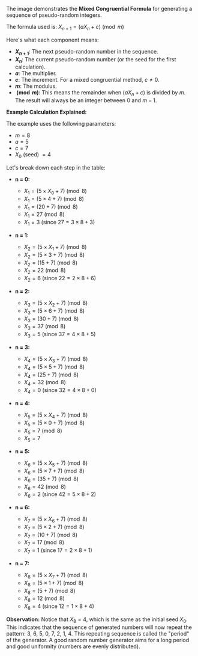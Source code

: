 The image demonstrates the **Mixed Congruential Formula** for generating a sequence of pseudo-random integers. 

The formula used is: $X_{n+1} = (aX_n + c) \pmod m$ 

Here's what each component means:
* **$X_{n+1}$**: The next pseudo-random number in the sequence.
* **$X_n$**: The current pseudo-random number (or the seed for the first calculation).
* **$a$**: The multiplier. 
* **$c$**: The increment.  For a mixed congruential method, $c \ne 0$.
* **$m$**: The modulus. 
* **$\pmod m$**: This means the remainder when $(aX_n + c)$ is divided by $m$. The result will always be an integer between 0 and $m-1$.

**Example Calculation Explained:**

The example uses the following parameters:
* $m = 8$
* $a = 5$
* $c = 7$
* $X_0$ (seed) $= 4$

Let's break down each step in the table:

* **n = 0:**
    * $X_1 = (5 \times X_0 + 7) \pmod 8$
    * $X_1 = (5 \times 4 + 7) \pmod 8$
    * $X_1 = (20 + 7) \pmod 8$
    * $X_1 = 27 \pmod 8$
    * $X_1 = 3$ (since $27 = 3 \times 8 + 3$)

* **n = 1:**
    * $X_2 = (5 \times X_1 + 7) \pmod 8$
    * $X_2 = (5 \times 3 + 7) \pmod 8$
    * $X_2 = (15 + 7) \pmod 8$
    * $X_2 = 22 \pmod 8$
    * $X_2 = 6$ (since $22 = 2 \times 8 + 6$)

* **n = 2:**
    * $X_3 = (5 \times X_2 + 7) \pmod 8$
    * $X_3 = (5 \times 6 + 7) \pmod 8$
    * $X_3 = (30 + 7) \pmod 8$
    * $X_3 = 37 \pmod 8$
    * $X_3 = 5$ (since $37 = 4 \times 8 + 5$)

* **n = 3:**
    * $X_4 = (5 \times X_3 + 7) \pmod 8$
    * $X_4 = (5 \times 5 + 7) \pmod 8$
    * $X_4 = (25 + 7) \pmod 8$
    * $X_4 = 32 \pmod 8$
    * $X_4 = 0$ (since $32 = 4 \times 8 + 0$)

* **n = 4:**
    * $X_5 = (5 \times X_4 + 7) \pmod 8$
    * $X_5 = (5 \times 0 + 7) \pmod 8$
    * $X_5 = 7 \pmod 8$
    * $X_5 = 7$

* **n = 5:**
    * $X_6 = (5 \times X_5 + 7) \pmod 8$
    * $X_6 = (5 \times 7 + 7) \pmod 8$
    * $X_6 = (35 + 7) \pmod 8$
    * $X_6 = 42 \pmod 8$
    * $X_6 = 2$ (since $42 = 5 \times 8 + 2$)

* **n = 6:**
    * $X_7 = (5 \times X_6 + 7) \pmod 8$
    * $X_7 = (5 \times 2 + 7) \pmod 8$
    * $X_7 = (10 + 7) \pmod 8$
    * $X_7 = 17 \pmod 8$
    * $X_7 = 1$ (since $17 = 2 \times 8 + 1$)

* **n = 7:**
    * $X_8 = (5 \times X_7 + 7) \pmod 8$
    * $X_8 = (5 \times 1 + 7) \pmod 8$
    * $X_8 = (5 + 7) \pmod 8$
    * $X_8 = 12 \pmod 8$
    * $X_8 = 4$ (since $12 = 1 \times 8 + 4$)

**Observation:** Notice that $X_8 = 4$, which is the same as the initial seed $X_0$. This indicates that the sequence of generated numbers will now repeat the pattern: 3, 6, 5, 0, 7, 2, 1, 4. This repeating sequence is called the "period" of the generator. A good random number generator aims for a long period and good uniformity (numbers are evenly distributed).